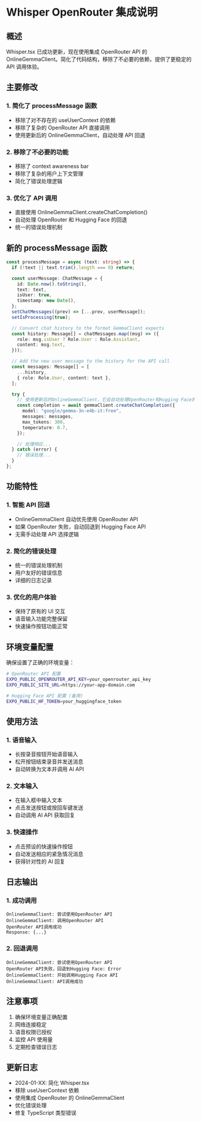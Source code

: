 # Whisper OpenRouter 集成说明

## 概述

Whisper.tsx 已成功更新，现在使用集成 OpenRouter API 的 OnlineGemmaClient。简化了代码结构，移除了不必要的依赖，提供了更稳定的 API 调用体验。

## 主要修改

### 1. 简化了 processMessage 函数
- 移除了对不存在的 useUserContext 的依赖
- 移除了复杂的 OpenRouter API 直接调用
- 使用更新后的 OnlineGemmaClient，自动处理 API 回退

### 2. 移除了不必要的功能
- 移除了 context awareness bar
- 移除了复杂的用户上下文管理
- 简化了错误处理逻辑

### 3. 优化了 API 调用
- 直接使用 OnlineGemmaClient.createChatCompletion()
- 自动处理 OpenRouter 和 Hugging Face 的回退
- 统一的错误处理机制

## 新的 processMessage 函数

```typescript
const processMessage = async (text: string) => {
  if (!text || text.trim().length === 0) return;

  const userMessage: ChatMessage = {
    id: Date.now().toString(),
    text: text,
    isUser: true,
    timestamp: new Date(),
  };
  setChatMessages((prev) => [...prev, userMessage]);
  setIsProcessing(true);

  // Convert chat history to the format GemmaClient expects
  const history: Message[] = chatMessages.map((msg) => ({
    role: msg.isUser ? Role.User : Role.Assistant,
    content: msg.text,
  }));

  // Add the new user message to the history for the API call
  const messages: Message[] = [
    ...history,
    { role: Role.User, content: text },
  ];

  try {
    // 使用更新后的OnlineGemmaClient，它会自动处理OpenRouter和Hugging Face的回退
    const completion = await gemmaClient.createChatCompletion({
      model: "google/gemma-3n-e4b-it:free",
      messages: messages,
      max_tokens: 300,
      temperature: 0.7,
    });

    // 处理响应...
  } catch (error) {
    // 错误处理...
  }
};
```

## 功能特性

### 1. 智能 API 回退
- OnlineGemmaClient 自动优先使用 OpenRouter API
- 如果 OpenRouter 失败，自动回退到 Hugging Face API
- 无需手动处理 API 选择逻辑

### 2. 简化的错误处理
- 统一的错误处理机制
- 用户友好的错误信息
- 详细的日志记录

### 3. 优化的用户体验
- 保持了原有的 UI 交互
- 语音输入功能完整保留
- 快速操作按钮功能正常

## 环境变量配置

确保设置了正确的环境变量：

```bash
# OpenRouter API 配置
EXPO_PUBLIC_OPENROUTER_API_KEY=your_openrouter_api_key
EXPO_PUBLIC_SITE_URL=https://your-app-domain.com

# Hugging Face API 配置 (备用)
EXPO_PUBLIC_HF_TOKEN=your_huggingface_token
```

## 使用方法

### 1. 语音输入
- 长按录音按钮开始语音输入
- 松开按钮结束录音并发送消息
- 自动转换为文本并调用 AI API

### 2. 文本输入
- 在输入框中输入文本
- 点击发送按钮或按回车键发送
- 自动调用 AI API 获取回复

### 3. 快速操作
- 点击预设的快速操作按钮
- 自动发送相应的紧急情况消息
- 获得针对性的 AI 回复

## 日志输出

### 1. 成功调用
```
OnlineGemmaClient: 尝试使用OpenRouter API
OnlineGemmaClient: 调用OpenRouter API
OpenRouter API调用成功
Response: {...}
```

### 2. 回退调用
```
OnlineGemmaClient: 尝试使用OpenRouter API
OpenRouter API失败，回退到Hugging Face: Error
OnlineGemmaClient: 开始调用Hugging Face API
OnlineGemmaClient: API调用成功
```

## 注意事项

1. 确保环境变量正确配置
2. 网络连接稳定
3. 语音权限已授权
4. 监控 API 使用量
5. 定期检查错误日志

## 更新日志

- 2024-01-XX: 简化 Whisper.tsx
- 移除 useUserContext 依赖
- 使用集成 OpenRouter 的 OnlineGemmaClient
- 优化错误处理
- 修复 TypeScript 类型错误 